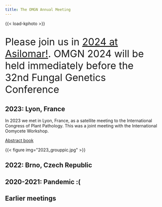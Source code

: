 ```yaml
---
title: The OMGN Annual Meeting
---
```


{{< load-kphoto >}}

<p style="font-size: 2rem">Please join us in <a href="/meetings/2024/">2024 at Asilomar!</a>. OMGN 2024 will be held immediately before the 32nd Fungal Genetics Conference</p>

## 2023: Lyon, France

In 2023 we met in Lyon, France, as a satellite meeting to the International Congress of Plant Pathology. This was a joint meeting with the International Oomycete Workshop.

[Abstract book](2023_abstractbook.pdf)

{{< figure img="2023_grouppic.jpg" >}}

## 2022: Brno, Czech Republic


## 2020-2021: Pandemic :(

## Earlier meetings

###

